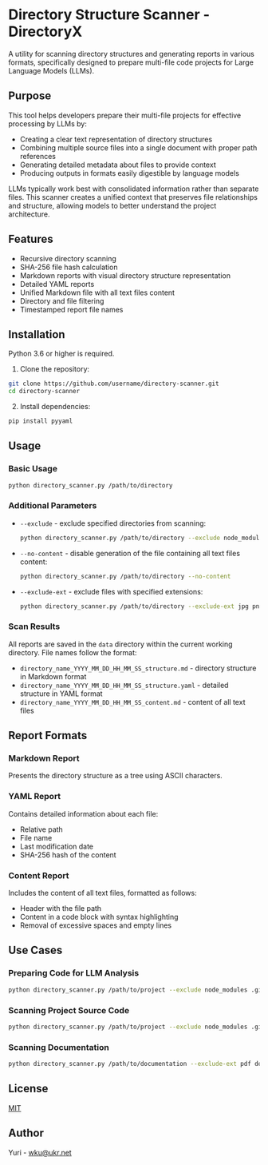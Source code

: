 # Directory Structure Scanner - DirectoryX

A utility for scanning directory structures and generating reports in various formats, specifically designed to prepare multi-file code projects for Large Language Models (LLMs).

## Purpose

This tool helps developers prepare their multi-file projects for effective processing by LLMs by:
- Creating a clear text representation of directory structures
- Combining multiple source files into a single document with proper path references
- Generating detailed metadata about files to provide context
- Producing outputs in formats easily digestible by language models

LLMs typically work best with consolidated information rather than separate files. This scanner creates a unified context that preserves file relationships and structure, allowing models to better understand the project architecture.

## Features

- Recursive directory scanning
- SHA-256 file hash calculation
- Markdown reports with visual directory structure representation
- Detailed YAML reports
- Unified Markdown file with all text files content
- Directory and file filtering
- Timestamped report file names

## Installation

Python 3.6 or higher is required.

1. Clone the repository:
```bash
git clone https://github.com/username/directory-scanner.git
cd directory-scanner
```

2. Install dependencies:
```bash
pip install pyyaml
```

## Usage

### Basic Usage

```bash
python directory_scanner.py /path/to/directory
```

### Additional Parameters

- `--exclude` - exclude specified directories from scanning:
  ```bash
  python directory_scanner.py /path/to/directory --exclude node_modules .git __pycache__
  ```

- `--no-content` - disable generation of the file containing all text files content:
  ```bash
  python directory_scanner.py /path/to/directory --no-content
  ```
  
- `--exclude-ext` - exclude files with specified extensions:
  ```bash
  python directory_scanner.py /path/to/directory --exclude-ext jpg png gif
  ```

### Scan Results

All reports are saved in the `data` directory within the current working directory. File names follow the format:
- `directory_name_YYYY_MM_DD_HH_MM_SS_structure.md` - directory structure in Markdown format
- `directory_name_YYYY_MM_DD_HH_MM_SS_structure.yaml` - detailed structure in YAML format
- `directory_name_YYYY_MM_DD_HH_MM_SS_content.md` - content of all text files

## Report Formats

### Markdown Report

Presents the directory structure as a tree using ASCII characters.

### YAML Report

Contains detailed information about each file:
- Relative path
- File name
- Last modification date
- SHA-256 hash of the content

### Content Report

Includes the content of all text files, formatted as follows:
- Header with the file path
- Content in a code block with syntax highlighting
- Removal of excessive spaces and empty lines

## Use Cases

### Preparing Code for LLM Analysis

```bash
python directory_scanner.py /path/to/project --exclude node_modules .git build dist
```

### Scanning Project Source Code

```bash
python directory_scanner.py /path/to/project --exclude node_modules .git __pycache__ .venv
```

### Scanning Documentation

```bash
python directory_scanner.py /path/to/documentation --exclude-ext pdf docx
```

## License

[MIT](LICENSE)

## Author

Yuri - wku@ukr.net